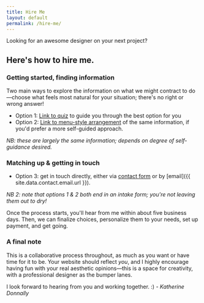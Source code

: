 ```yaml
---
title: Hire Me
layout: default
permalink: /hire-me/
---
```


Looking for an awesome designer on your next project?

## Here's how to hire me.

### Getting started, finding information

Two main ways to explore the information on what we might contract to do&mdash;choose what feels most natural for your situation; there's no right or wrong answer!

- Option 1: [Link to quiz]({{site.url}}{{site.baseurl}}/intake/) to guide you through the best option for you
- Option 2: [Link to menu-style arrangement]({{site.url}}{{site.baseurl}}/menu/) <!-- FAKE LINK - 4/17/19 --> of the same information, if you'd prefer a more self-guided approach.

*NB: these are largely the same information; depends on degree of self-guidance desired.*

### Matching up & getting in touch

- Option 3: get in touch directly, either via [contact form]({{site.url}}{{site.baseurl}}/contact/) or by [email]({{ site.data.contact.email.url }}).

*NB 2: note that options 1 & 2 both end in an intake form; you're not leaving them out to dry!*

Once the process starts, you'll hear from me within about five business days. Then, we can finalize choices, personalize them to your needs, set up payment, and get going.

### A final note

This is a collaborative process throughout, as much as you want or have time for it to be. Your website should reflect *you*, and I highly encourage having fun with your real aesthetic opinions&mdash;this is a space for creativity, with a professional designer as the bumper lanes.

I look forward to hearing from you and working together. :) *- Katherine Donnally*
